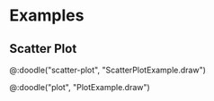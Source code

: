 # Examples


## Scatter Plot

@:doodle("scatter-plot", "ScatterPlotExample.draw")

@:doodle("plot", "PlotExample.draw")
